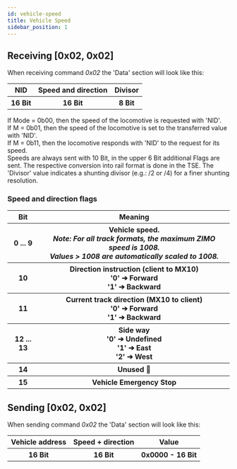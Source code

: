 ```yaml
---
id: vehicle-speed
title: Vehicle Speed
sidebar_position: 1
---
```


## Receiving [0x02, 0x02]

When receiving command _0x02_ the 'Data' section will look like this:

<table>
  <tr>
    <th>NID</th>
    <th>Speed and direction</th>
    <th>Divisor</th>
  </tr>
  <tr>
    <th>16 Bit</th>
    <th>16 Bit</th>
    <th>8 Bit</th>
  </tr>
</table>

If Mode = 0b00, then the speed of the locomotive is requested with 'NID'. <br/> If M = 0b01, then the speed of the locomotive is set to the transferred value with 'NID'. <br/> If M = 0b11, then the locomotive responds with 'NID' to the request for its speed. <br/> Speeds are always sent with 10 Bit, in the upper 6 Bit additional Flags are sent. The respective conversion into rail format is done in the TSE. The 'Divisor' value indicates a shunting divisor (e.g.: /2 or /4) for a finer shunting resolution.

### Speed and direction flags

<table >
  <tr>
    <th>Bit</th>
    <th>Meaning</th>
  </tr>
<tbody class='left_align'>
  <tr>
    <th>0 ... 9</th>
    <th>Vehicle speed. <br/>
    <i>Note: For all track formats, the maximum ZIMO speed is 1008. <br/> Values > 1008 are automatically scaled to 1008.</i></th>
  </tr>
  <tr>
    <th>10</th>
    <th>Direction instruction (client to MX10) <br/>
      '0' ➔ Forward <br/>
      '1' ➔ Backward</th>
  </tr>
  <tr>
    <th>11</th>
    <th>Current track direction (MX10 to client) <br/>
        '0' ➔ Forward <br/>
        '1' ➔ Backward</th>
  </tr>
  <tr>
    <th>12 ... 13</th>
    <th>Side way <br/>
        '0' ➔ Undefined <br/>
        '1' ➔ East<br/>
        '2' ➔ West</th>
  </tr>
  <tr>
    <th>14</th>
    <th>Unused 🚧</th>
  </tr>
  <tr>
    <th>15</th>
    <th>Vehicle Emergency Stop</th>
  </tr>
  </tbody>
</table>

## Sending [0x02, 0x02]

When sending command _0x02_ the 'Data' section will look like this:

<table>
  <tr>
    <th>Vehicle address</th>
    <th>Speed + direction</th>
    <th>Value</th>
  </tr>
  <tr>
    <th>16 Bit</th>
    <th>16 Bit</th>
    <th>0x0000 - 16 Bit</th>
  </tr>
</table>
